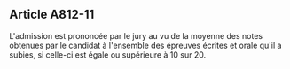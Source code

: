 Article A812-11
----
L'admission est prononcée par le jury au vu de la moyenne des notes obtenues par
le candidat à l'ensemble des épreuves écrites et orale qu'il a subies, si
celle-ci est égale ou supérieure à 10 sur 20.
